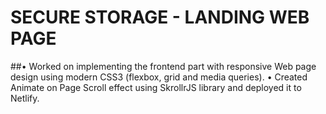 # SECURE STORAGE - LANDING WEB PAGE
##•	Worked on implementing the frontend part with responsive Web page design using modern CSS3 (flexbox, grid and media queries).
•	Created Animate on Page Scroll effect using SkrollrJS library and deployed it to Netlify.
